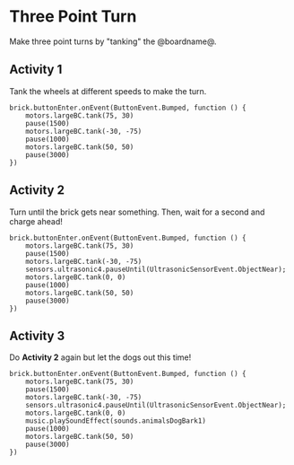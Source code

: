 # Three Point Turn

Make three point turns by "tanking" the @boardname@.

## Activity 1

Tank the wheels at different speeds to make the turn.

```blocks
brick.buttonEnter.onEvent(ButtonEvent.Bumped, function () {
    motors.largeBC.tank(75, 30)
    pause(1500)
    motors.largeBC.tank(-30, -75)
    pause(1000)
    motors.largeBC.tank(50, 50)
    pause(3000)
})
```

## Activity 2

Turn until the brick gets near something. Then, wait for a second and charge ahead!

```blocks
brick.buttonEnter.onEvent(ButtonEvent.Bumped, function () {
    motors.largeBC.tank(75, 30)
    pause(1500)
    motors.largeBC.tank(-30, -75)
    sensors.ultrasonic4.pauseUntil(UltrasonicSensorEvent.ObjectNear);
    motors.largeBC.tank(0, 0)
    pause(1000)
    motors.largeBC.tank(50, 50)
    pause(3000)
})
```
## Activity 3

Do **Activity 2** again but let the dogs out this time!

```blocks
brick.buttonEnter.onEvent(ButtonEvent.Bumped, function () {
    motors.largeBC.tank(75, 30)
    pause(1500)
    motors.largeBC.tank(-30, -75)
    sensors.ultrasonic4.pauseUntil(UltrasonicSensorEvent.ObjectNear);
    motors.largeBC.tank(0, 0)
    music.playSoundEffect(sounds.animalsDogBark1)
    pause(1000)
    motors.largeBC.tank(50, 50)
    pause(3000)
})
```